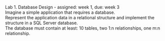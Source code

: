 Lab 1. Database Design - assigned: week 1, due: week 3<br>
Imagine a simple application that requires a database. <br>
Represent the application data in a relational structure and implement the structure in a SQL Server database. <br>
The database must contain at least: 10 tables, two 1:n relationships, one m:n relationship.<br>
